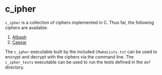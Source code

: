 # c_ipher
`c_ipher` is a collection of ciphers implemented in C. Thus far, the following ciphers are available:

1. [Atbash](https://en.wikipedia.org/wiki/Atbash)
2. [Caesar](https://en.wikipedia.org/wiki/Caesar_cipher)

The `c_ipher` executable built by the included `CMakeLists.txt` can be used to encrypt and decrypt with the ciphers via the command line. The `c_ipher_tests` executable can be used to run the tests defined in the `def` directory.